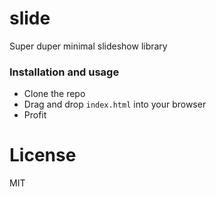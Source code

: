 # slide
Super duper minimal slideshow library

### Installation and usage

* Clone the repo
* Drag and drop `index.html` into your browser
* Profit

# License

MIT
